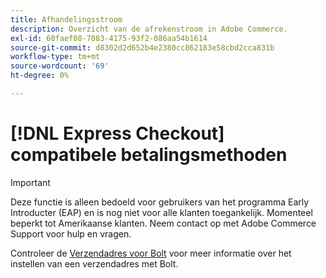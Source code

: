 ```yaml
---
title: Afhandelingsstroom
description: Overzicht van de afrekenstroom in Adobe Commerce.
exl-id: 60faef08-7083-4175-93f2-086aa54b1614
source-git-commit: d8302d2d652b4e2380cc862183e58cbd2cca831b
workflow-type: tm+mt
source-wordcount: '69'
ht-degree: 0%

---
```


# [!DNL Express Checkout] compatibele betalingsmethoden

>[!IMPORTANT]
>
> Deze functie is alleen bedoeld voor gebruikers van het programma Early Introducter (EAP) en is nog niet voor alle klanten toegankelijk. Momenteel beperkt tot Amerikaanse klanten. Neem contact op met Adobe Commerce Support voor hulp en vragen.

Controleer de [Verzendadres voor Bolt](https://help.bolt.com/shoppers/guides/checkout/update-shipping-address) voor meer informatie over het instellen van een verzendadres met Bolt.
